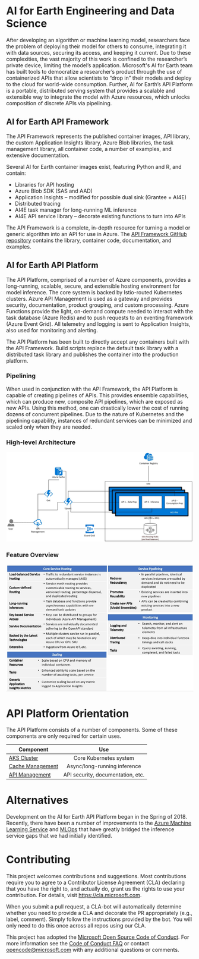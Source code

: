 # AI for Earth Engineering and Data Science
After developing an algorithm or machine learning model, researchers face the problem of deploying their model for others to consume, integrating it with data sources, securing its access, and keeping it current.  Due to these complexities, the vast majority of this work is  confined to the researcher’s private device, limiting the model’s application. Microsoft's AI for Earth team has built tools to democratize a researcher’s product through the use of containerized APIs that allow scientists to “drop in” their models and deploy to the cloud for world-wide consumption.  Further, AI for Earth’s API Platform is a portable, distributed serving system that provides a scalable and extensible way to integrate the model with Azure resources, which unlocks composition of discrete APIs via pipelining.

## AI for Earth API Framework
The API Framework represents the published container images, API library, the custom Application Insights library, Azure Blob libraries, the task management library, all container code, a number of examples, and extensive documentation.

Several AI for Earth container images exist, featuring Python and R, and contain:
- Libraries for API hosting
- Azure Blob SDK (SAS and AAD)
- Application Insights – modified for possible dual sink (Grantee + AI4E)
- Distributed tracing
- AI4E task manager for long-running ML inference
- AI4E API service library – decorate existing functions to turn into APIs

The API Framework is a complete, in-depth resource for turning a model or generic algorithm into an API for use in Azure.  The [API Framework GitHub repository](https://github.com/Microsoft/AIforEarth-API-Development) contains the library, container code, documentation, and examples.

## AI for Earth API Platform
The API Platform, comprised of a number of Azure components, provides a long-running, scalable, secure, and extensible hosting environment for model inference.  The core system is backed by Istio-routed Kubernetes clusters.  Azure API Management is used as a gateway and provides security, documentation, product grouping, and custom processing.  Azure Functions provide the light, on-demand compute needed to interact with the task database (Azure Redis) and to push requests to an eventing framework (Azure Event Grid).  All telemetry and logging is sent to Application Insights, also used for monitoring and alerting.

The API Platform has been built to directly accept any containers built with the API Framework.  Build scripts replace the default task library with a distributed task library and publishes the container into the production platform.

### Pipelining
When used in conjunction with the API Framework, the API Platform is capable of creating pipelines of APIs.  This provides ensemble capabilities, which can produce new, composite API pipelines, which are exposed as new APIs.  Using this method, one can drastically lower the cost of running dozens of concurrent pipelines.  Due to the nature of Kubernetes and the pipelining capability, instances of redundant services can be minimized and scaled only when they are needed.

### High-level Architecture
![High-level architecture](Assets/platform_diagram.jpeg "Architecture")

### Feature Overview
![Platform features](Assets/platform_featureset.jpeg "Featureset")


# API Platform Orientation
The API Platform consists of a number of components. Some of these components are only required for certain uses.

| Component     | Use           |
| ------------- |:-------------:|
| [AKS Cluster](Cluster/README.md)              | Core Kubernetes system |
| [Cache Management](CacheManagement/README.md) | Async/long-running inference |
| [API Management](APIManagement/Readme.md)     | API security, documentation, etc. |

# Alternatives
Development on the AI for Earth API Platform began in the Spring of 2018. Recently, there have been a number of improvements to the [Azure Machine Learning Service](https://docs.microsoft.com/en-us/azure/machine-learning/service/how-to-deploy-azure-kubernetes-service) and [MLOps](https://docs.microsoft.com/en-us/azure/machine-learning/service/concept-model-management-and-deployment) that have greatly bridged the inference service gaps that we had initially identified.

# Contributing

This project welcomes contributions and suggestions.  Most contributions require you to agree to a
Contributor License Agreement (CLA) declaring that you have the right to, and actually do, grant us
the rights to use your contribution. For details, visit https://cla.microsoft.com.

When you submit a pull request, a CLA-bot will automatically determine whether you need to provide
a CLA and decorate the PR appropriately (e.g., label, comment). Simply follow the instructions
provided by the bot. You will only need to do this once across all repos using our CLA.

This project has adopted the [Microsoft Open Source Code of Conduct](https://opensource.microsoft.com/codeofconduct/).
For more information see the [Code of Conduct FAQ](https://opensource.microsoft.com/codeofconduct/faq/) or
contact [opencode@microsoft.com](mailto:opencode@microsoft.com) with any additional questions or comments.
